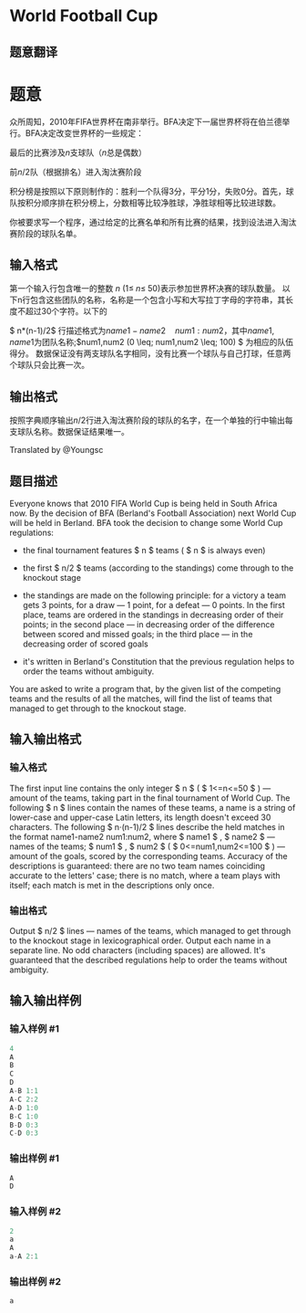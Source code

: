 # World Football Cup

## 题意翻译

# 题意

众所周知，2010年FIFA世界杯在南非举行。BFA决定下一届世界杯将在伯兰德举行。BFA决定改变世界杯的一些规定：

最后的比赛涉及$n$支球队（$n$总是偶数）

前$n / 2$队（根据排名）进入淘汰赛阶段

积分榜是按照以下原则制作的：胜利一个队得$3$分，平分$1$分，失败$0$分。首先，球队按积分顺序排在积分榜上，分数相等比较净胜球，净胜球相等比较进球数。

你被要求写一个程序，通过给定的比赛名单和所有比赛的结果，找到设法进入淘汰赛阶段的球队名单。

## 输入格式

第一个输入行包含唯一的整数 $n$ $(1 \leq\; n \leq\; 50)$表示参加世界杯决赛的球队数量。 以下n行包含这些团队的名称，名称是一个包含小写和大写拉丁字母的字符串，其长度不超过$30$个字符。以下的

$ n*(n-1)/2$ 行描述格式为$name1-name2 \quad num1:num2$，其中$name1,name1$为团队名称;$num1,num2 (0 \leq\; num1,num2 \leq\; 100) $ 为相应的队伍得分。 数据保证没有两支球队名字相同，没有比赛一个球队与自己打球，任意两个球队只会比赛一次。

## 输出格式

按照字典顺序输出$n/2$行进入淘汰赛阶段的球队的名字，在一个单独的行中输出每支球队名称。数据保证结果唯一。

Translated by @Youngsc

## 题目描述

Everyone knows that 2010 FIFA World Cup is being held in South Africa now. By the decision of BFA (Berland's Football Association) next World Cup will be held in Berland. BFA took the decision to change some World Cup regulations:

- the final tournament features $ n $ teams ( $ n $ is always even)

- the first $ n/2 $ teams (according to the standings) come through to the knockout stage

- the standings are made on the following principle: for a victory a team gets 3 points, for a draw — 1 point, for a defeat — 0 points. In the first place, teams are ordered in the standings in decreasing order of their points; in the second place — in decreasing order of the difference between scored and missed goals; in the third place — in the decreasing order of scored goals

- it's written in Berland's Constitution that the previous regulation helps to order the teams without ambiguity.

You are asked to write a program that, by the given list of the competing teams and the results of all the matches, will find the list of teams that managed to get through to the knockout stage.

## 输入输出格式

### 输入格式

The first input line contains the only integer $ n $ ( $ 1<=n<=50 $ ) — amount of the teams, taking part in the final tournament of World Cup. The following $ n $ lines contain the names of these teams, a name is a string of lower-case and upper-case Latin letters, its length doesn't exceed 30 characters. The following $ n·(n-1)/2 $ lines describe the held matches in the format name1-name2 num1:num2, where $ name1 $ , $ name2 $ — names of the teams; $ num1 $ , $ num2 $ ( $ 0<=num1,num2<=100 $ ) — amount of the goals, scored by the corresponding teams. Accuracy of the descriptions is guaranteed: there are no two team names coinciding accurate to the letters' case; there is no match, where a team plays with itself; each match is met in the descriptions only once.

### 输出格式

Output $ n/2 $ lines — names of the teams, which managed to get through to the knockout stage in lexicographical order. Output each name in a separate line. No odd characters (including spaces) are allowed. It's guaranteed that the described regulations help to order the teams without ambiguity.

## 输入输出样例

### 输入样例 #1

```cpp
4
A
B
C
D
A-B 1:1
A-C 2:2
A-D 1:0
B-C 1:0
B-D 0:3
C-D 0:3

```
### 输出样例 #1

```cpp
A
D

```
### 输入样例 #2

```cpp
2
a
A
a-A 2:1

```
### 输出样例 #2

```cpp
a

```
